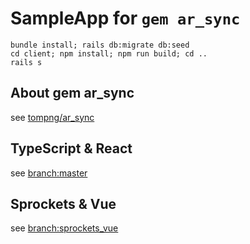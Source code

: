 # SampleApp for `gem ar_sync`

```shell
bundle install; rails db:migrate db:seed
cd client; npm install; npm run build; cd ..
rails s
```

## About gem ar_sync
see [tompng/ar_sync](https://github.com/tompng/ar_sync)

## TypeScript & React
see [branch:master](https://github.com/tompng/ar_sync_sampleapp/commits/master)

## Sprockets & Vue
see [branch:sprockets_vue](https://github.com/tompng/ar_sync_sampleapp/commits/sprockets_vue)
